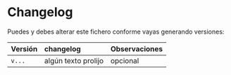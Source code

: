 # Changelog

Puedes y debes alterar este fichero conforme vayas generando versiones:

| Versión  			| changelog  			| Observaciones 
|:------------- 		|:---------------	| :-------------
| `v...`		| algún texto prolijo | opcional     